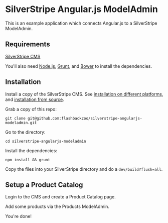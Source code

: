 # SilverStripe Angular.js ModelAdmin

This is an example application which connects Angular.js to a SilverStripe ModelAdmin.

## Requirements

[SilverStripe CMS](https://github.com/silverstripe/silverstripe-installer)

You'll also need [Node.js](http://nodejs.org/), [Grunt](https://github.com/gruntjs/grunt), and [Bower](https://github.com/bower/bower) to install the dependencies.

## Installation

Install a copy of the SilverStripe CMS. See [installation on different platforms](http://doc.silverstripe.org/framework/en/installation/), and [installation from source](http://doc.silverstripe.org/framework/en/installation/from-source).

Grab a copy of this repo:
```
git clone git@github.com:flashbackzoo/silverstripe-angularjs-modeladmin.git
```

Go to the directory:
```
cd silverstripe-angularjs-modeladmin
```

Install the dependencies:
```
npm install && grunt
```

Copy the files into your SilverStripe directory and do a `dev/build?flush=all`.

## Setup a Product Catalog

Login to the CMS and create a Product Catalog page.

Add some products via the Products ModelAdmin.

You're done!
